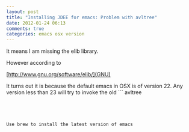 ```yaml
---
layout: post
title: "Installing JDEE for emacs: Problem with avltree"
date: 2012-01-24 06:13
comments: true
categories: emacs osx version
---
```



It means I am missing the elib library. 




However according to 

[http://www.gnu.org/software/elib/](GNU)



It turns out it is because the default emacs in OSX is of version 22. Any version less than 23 will try to invoke the old ```
avltree
``` in elib.




Use brew to install the latest version of emacs


